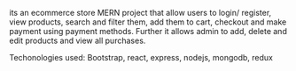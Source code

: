 its an ecommerce store MERN project that allow users to login/ register, view products, search and filter them, add them to cart, checkout and make payment using payment methods. 
Further it allows admin to add, delete and edit products and view all purchases.

Techonologies used:
Bootstrap, react, express, nodejs, mongodb, redux
